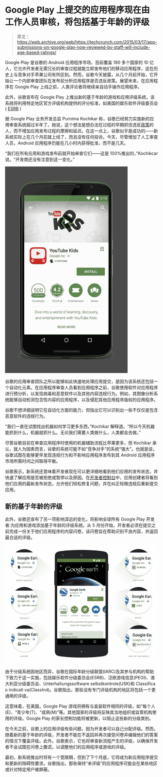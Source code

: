 # Google Play 上提交的应用程序现在由工作人员审核，将包括基于年龄的评级

> 原文：<https://web.archive.org/web/https://techcrunch.com/2015/03/17/app-submissions-on-google-play-now-reviewed-by-staff-will-include-age-based-ratings/>

Google Play 是谷歌的 Android 应用程序市场，目前覆盖 190 多个国家的 10 亿人，它允许开发者无需冗长的审查过程就能立即发布他们的移动应用程序，这在历史上与竞争对手苹果公司有所区别。然而，谷歌今天披露，从几个月前开始，它开始让一个内部审查团队在发布前分析应用程序是否违反政策。展望未来，在应用程序在 Google Play 上线之前，人类评论者将继续亲自动手操作应用程序。

此外，谷歌宣布在 Google Play 上推出新的基于年龄的游戏和应用评级系统，该系统将利用特定地区官方评级机构提供的评分标准，如美国的娱乐软件评级委员会( [ESRB](https://web.archive.org/web/20230405144818/http://en.wikipedia.org/wiki/Entertainment_Software_Rating_Board) )

据 Google Play 业务开发总监 Purnima Kochikar 称，谷歌已经努力实施新的应用审查系统超过半年了。她说，这个想法是想办法在过程的早期抓住违反[政策](https://web.archive.org/web/20230405144818/https://play.google.com/about/developer-content-policy.html)的人，而不增加应用发布过程的摩擦和延迟。在这一点上，谷歌似乎是成功的——新系统实际上在几个月前就上线了，而且没有任何投诉。今天，尽管增加了人工审查人员，Android 应用程序仍能在几小时内获得批准，而不是几天。

“我们在所有应用和游戏发布前就开始审查它们——这是 100%推出的，”Kochikcar 说。“开发商还没有注意到这一变化。”

![Google Play New Content Ratings Image](img/187ef572d321a00db1174046538d5a7a.png)

谷歌的应用审查团队之所以能够如此快速地处理应用提交，是因为该系统还包括一个自动化元素。在应用程序审查人员看到应用程序之前，谷歌使用软件对应用程序进行预分析，以发现病毒和恶意软件以及其他内容违规行为。例如，其图像分析系统能够自动检测包含性内容的应用程序，以及侵犯其他应用程序版权的应用程序。

谷歌不想详细说明它在自动化方面的能力，但指出它可以识别出一些不仅仅是包含恶意软件的违规行为。

“我们一直在试图找出机器如何学习更多东西，”Kochikar 解释道。“所以今天机器能抓到什么，机器就抓什么。无论我们需要人类做什么，人类都会去做。”

尽管谷歌目前在审查应用程序时使用的机器辅助流程比苹果更多，但 Kochikar 承认，就人为因素而言，谷歌的系统可能不如“竞争对手”的系统“强大”。也就是说，谷歌试图在能够更早发现违规行为和不影响应用程序发布到其 Android 应用程序市场所需时间之间取得平衡。

谷歌表示，新系统还意味着开发者现在可以更详细地看到他们应用的发布状态，并快速了解应用是否被拒绝或暂停以及原因。在[开发者控制台](https://web.archive.org/web/20230405144818/http://play.google.com/apps/publish/)中，应用创建者将看到他们应用的最新发布状态，允许他们轻松修复问题，并在纠正轻微违规后重新提交应用。

## 新的基于年龄的评级

此外，谷歌还宣布了另一项影响深远的变化，将影响全球所有 Google Play 开发者:为应用和游戏添加基于年龄的评级系统。从 5 月份开始，开发者必须在提交之前完成一份关于他们应用程序的内容问卷，该问卷旨在帮助识别不良内容，并返回最合适的评级。

![IARC ratings@2x](img/86714e87400daf823e0b4aa5bce696f5.png)

由于分级系统因地区而异，谷歌在国际年龄分级联盟(IARC)及其参与机构的帮助下致力于这一实施，包括娱乐软件分级委员会(ESRB)、泛欧游戏信息(PEGI)、澳大利亚分级委员会、Unterhaltungssoftware selbstkontrole(USK)和 Classifica o indicati va(ClassInd)。谷歌指出，那些没有专门评级机构的地区将包括一个更通用的评级。

这意味着，在美国，Google Play 游戏将拥有与盒装软件相同的评级，如“每个人(E)、“青少年(T)、“成熟(M)”等。其他国家的评级将反映其当地组织或监管机构使用的评级。Google Play 的家长控制功能将被更新，以阻止这些新的分级类别。

在今天之前，谷歌上的应用评级有些问题，因为开发者可以自己分配评级。然而，随着新的基于年龄的评级，开发者不能在不返回并再次接受问卷并编辑他们的答案的情况下覆盖评级。此外，谷歌表示，它也将审查新流程产生的评级，以确保开发者不会试图在问卷上撒谎，以调整他们的应用程序或游戏的评级。

最初，新系统推出时将有一个宽限期，但到了下个月底，它将成为新应用程序提交和更新的阻碍性要求。谷歌指出，那些保持“未评级”的应用程序可能会在某些地区或针对特定用户被屏蔽。